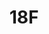 ---
layout: page
title: 18F
permalink: /18f/
short-description: federal government tech swat team
tags: gov, civic hacking, org
---